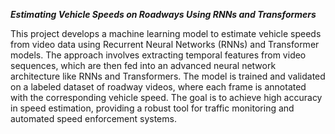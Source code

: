 ***Estimating Vehicle Speeds on Roadways Using RNNs and Transformers***

This project develops a machine learning model to estimate vehicle speeds from video data using  Recurrent Neural Networks (RNNs) and Transformer models. The approach involves extracting temporal features from video sequences, which are then fed into an advanced neural network architecture like RNNs and Transformers. The model is trained and validated on a labeled dataset of roadway videos, where each frame is annotated with the corresponding vehicle speed. The goal is to achieve high accuracy in speed estimation, providing a robust tool for traffic monitoring and automated speed enforcement systems.
